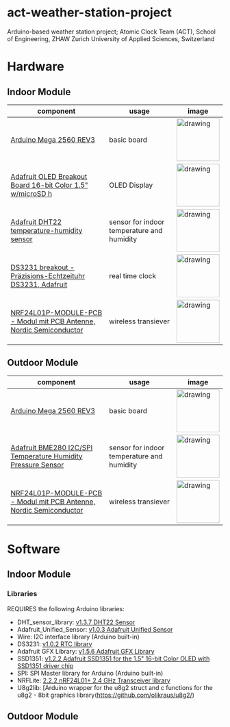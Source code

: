 # act-weather-station-project
Arduino-based weather station project; Atomic Clock Team (ACT), School of Engineering, ZHAW Zurich University of Applied Sciences, Switzerland


# Hardware
## Indoor Module
component | usage | image
------------ | ------------- | -------------
[Arduino Mega 2560 REV3](https://store.arduino.cc/usa/mega-2560-r3)| basic board | <img src="https://botland.com.pl/55883-thickbox_default/arduino-mega-2560-rev3-module-a000067.jpg" alt="drawing" width="100"/>
[Adafruit OLED Breakout Board 16-bit Color 1.5" w/microSD h](https://www.digitec.ch/de/s1/product/adafruit-oled-breakout-board-16-bit-color-15-wmicrosd-h-elektronikmodul-5998537)| OLED Display | <img src="https://cdn-learn.adafruit.com/guides/cropped_images/000/000/348/medium640/1431flower_LRG.jpg" alt="drawing" width="100"/>
[Adafruit DHT22 temperature-humidity sensor](https://www.adafruit.com/product/385) | sensor for indoor temperature and humidity | <img src="https://cdn-shop.adafruit.com/970x728/385-00.jpg" alt="drawing" width="100"/>
[DS3231 breakout - Präzisions-Echtzeituhr DS3231, Adafruit](https://www.distrelec.ch/de/praezisions-echtzeituhr-ds3231-adafruit-3013-ds3231-breakout/p/30091211) | real time clock | <img src="https://cdn-learn.adafruit.com/guides/cropped_images/000/001/231/medium640/thump.jpg?1520543977" alt="drawing" width="100"/>
[NRF24L01P-MODULE-PCB - Modul mit PCB Antenne, Nordic Semiconductor](https://www.distrelec.ch/de/modul-mit-pcb-antenne-nordic-semiconductor-nrf24l01p-module-pcb/p/17328568?queryFromSuggest=true) | wireless transiever | <img src="http://robotechshop.com/wp-content/uploads/2016/01/nrf2401.jpg" alt="drawing" width="100"/>

 
## Outdoor Module
component | usage | image
------------ | ------------- | -------------
[Arduino Mega 2560 REV3](https://store.arduino.cc/usa/mega-2560-r3)| basic board | <img src="https://botland.com.pl/55883-thickbox_default/arduino-mega-2560-rev3-module-a000067.jpg" alt="drawing" width="100"/>
[Adafruit BME280 I2C/SPI Temperature Humidity Pressure Sensor](https://www.play-zone.ch/de/adafruit-bme280-i2c-spi-temperature-humidity-pressure-sensor.html) | sensor for indoor temperature and humidity | <img src="https://www.play-zone.ch/media/catalog/product/cache/1/image/650x/0ae87949542eeaf1748dd8a48e1c5f15/2/6/2652-00.jpg" alt="drawing" width="100"/>
[NRF24L01P-MODULE-PCB - Modul mit PCB Antenne, Nordic Semiconductor](https://www.distrelec.ch/de/modul-mit-pcb-antenne-nordic-semiconductor-nrf24l01p-module-pcb/p/17328568?queryFromSuggest=true) | wireless transiever | <img src="http://robotechshop.com/wp-content/uploads/2016/01/nrf2401.jpg" alt="drawing" width="100"/>

# Software
## Indoor Module
### Libraries
REQUIRES the following Arduino libraries:
* DHT_sensor_library: [v1.3.7	DHT22 Sensor](https://github.com/adafruit/DHT-sensor-library)
* Adafruit_Unified_Sensor: [v1.0.3	Adafruit Unified Sensor](https://github.com/adafruit/Adafruit_Sensor)
* Wire: I2C interface library (Arduino built-in)
* DS3231: [v1.0.2	RTC library](https://github.com/NorthernWidget/DS3231)
* Adafruit GFX Library: [v1.5.6	Adafruit GFX Library](https://github.com/adafruit/Adafruit-GFX-Library)
* SSD1351:  [v1.2.2	Adafruit SSD1351 for the 1.5" 16-bit Color OLED with SSD1351 driver chip](https://github.com/adafruit/Adafruit-SSD1351-library)
* SPI: SPI Master library for Arduino (Arduino built-in)
* NRFLite: [2.2.2	nRF24L01+ 2.4 GHz Transceiver library](https://github.com/dparson55/NRFLite)
* U8g2lib: [Arduino wrapper for the u8g2 struct and c functions for the u8g2 - 8bit graphics library(https://github.com/olikraus/u8g2/)
## Outdoor Module
